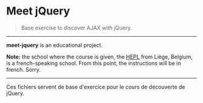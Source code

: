 # Meet jQuery

> Base exercise to discover AJAX with jQuery.

* * *

**meet-jquery** is an educational project.

**Note:** the school where the course is given, the [HEPL](http://www.provincedeliege.be/hauteecole) from Liège, Belgium, is a french-speaking school. From this point, the instructions will be in french. Sorry.

* * *

Ces fichiers servent de base d'exercice pour le cours de découverte de jQuery.
